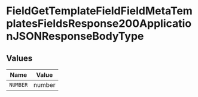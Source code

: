 # FieldGetTemplateFieldFieldMetaTemplatesFieldsResponse200ApplicationJSONResponseBodyType


## Values

| Name     | Value    |
| -------- | -------- |
| `NUMBER` | number   |